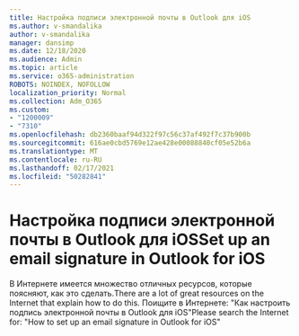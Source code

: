 ```yaml
---
title: Настройка подписи электронной почты в Outlook для iOS
ms.author: v-smandalika
author: v-smandalika
manager: dansimp
ms.date: 12/18/2020
ms.audience: Admin
ms.topic: article
ms.service: o365-administration
ROBOTS: NOINDEX, NOFOLLOW
localization_priority: Normal
ms.collection: Adm_O365
ms.custom:
- "1200009"
- "7310"
ms.openlocfilehash: db2360baaf94d322f97c56c37af492f7c37b900b
ms.sourcegitcommit: 616ae0cbd5769e12ae428e00088840cf05e52b6a
ms.translationtype: MT
ms.contentlocale: ru-RU
ms.lasthandoff: 02/17/2021
ms.locfileid: "50282841"
---
```

# <a name="set-up-an-email-signature-in-outlook-for-ios"></a><span data-ttu-id="e88fa-102">Настройка подписи электронной почты в Outlook для iOS</span><span class="sxs-lookup"><span data-stu-id="e88fa-102">Set up an email signature in Outlook for iOS</span></span>

<span data-ttu-id="e88fa-103">В Интернете имеется множество отличных ресурсов, которые поясняют, как это сделать.</span><span class="sxs-lookup"><span data-stu-id="e88fa-103">There are a lot of great resources on the Internet that explain how to do this.</span></span> <span data-ttu-id="e88fa-104">Поищите в Интернете: "Как настроить подпись электронной почты в Outlook для iOS"</span><span class="sxs-lookup"><span data-stu-id="e88fa-104">Please search the Internet for: "How to set up an email signature in Outlook for iOS"</span></span>